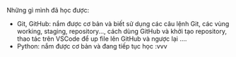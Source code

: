 Những gì mình đã học được: 
+ Git, GitHub: nắm được cơ bản và biết sử dụng các câu lệnh Git, các vùng working, staging, repository..., cách dùng GitHub và khởi tạo repository, thao tác trên VSCode để up file lên GitHub và ngược lại ....
+ Python: nắm được cơ bản và đang tiếp tục học :vvv

